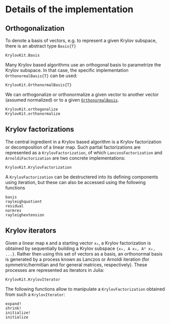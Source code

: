 # Details of the implementation

## Orthogonalization
To denote a basis of vectors, e.g. to represent a given Krylov subspace, there is an abstract
type `Basis{T}`
```@docs
KrylovKit.Basis
```

Many Krylov based algorithms use an orthogonal basis to parametrize the Krylov subspace. In that
case, the specific implementation `OrthonormalBasis{T}` can be used:
```@docs
KrylovKit.OrthonormalBasis{T}
```

We can orthogonalize or orthonormalize a given vector to another vector (assumed normalized)
or to a given [`OrthonormalBasis`](@ref).
```@docs
KrylovKit.orthogonalize
KrylovKit.orthonormalize
```

## Krylov factorizations
The central ingredient in a Krylov based algorithm is a Krylov factorization or decomposition
of a linear map. Such partial factorizations are represented as a `KrylovFactorization`, of
which `LanczosFactorization` and `ArnoldiFactorization` are two concrete implementations:
```@docs
KrylovKit.KrylovFactorization
```
A `KrylovFactorization` can be destructered into its defining components using iteration, but
these can also be accessed using the following functions
```@docs
basis
rayleighquotient
residual
normres
rayleighextension
```

## Krylov iterators
Given a linear map ``A`` and a starting vector ``x₀``, a Krylov factorization is obtained by sequentially
building a Krylov subspace ``{x₀, A x₀, A² x₀, ...}``. Rather then using this set of vectors
as a basis, an orthonormal basis is generated by a process known as Lanczos or Arnoldi iteration
(for symmetric/hermitian and for general matrices, respectively). These processes are represented
as iterators in Julia:
```@docs
KrylovKit.KrylovIterator
```
The following functions allow to manipulate a `KrylovFactorization` obtained from such a
`KrylovIterator`:

```@docs
expand!
shrink!
initialize!
initialize
```
